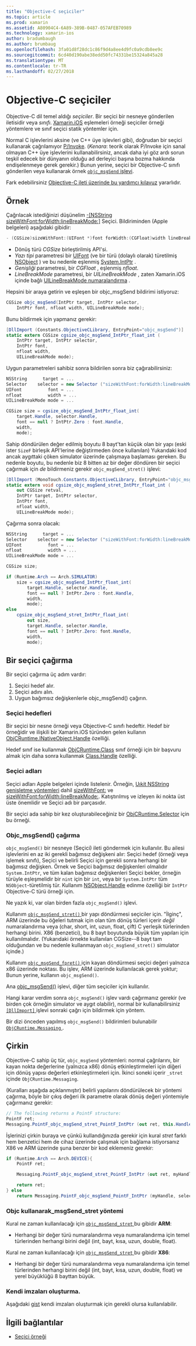```yaml
---
title: "Objective-C seçiciler"
ms.topic: article
ms.prod: xamarin
ms.assetid: A80904C4-6A89-389B-0487-057AFEB70989
ms.technology: xamarin-ios
author: bradumbaugh
ms.author: brumbaug
ms.openlocfilehash: 3fa01d8f28dc1c86f9d4a8ee4d9fc0a9cdb8ee9c
ms.sourcegitcommit: 6cd40d190abe38edd50fc74331be15324a845a28
ms.translationtype: MT
ms.contentlocale: tr-TR
ms.lasthandoff: 02/27/2018
---
```

# <a name="objective-c-selectors"></a>Objective-C seçiciler

Objective-C dil temel aldığı *seçiciler*. Bir seçici bir nesneye gönderilen iletisidir veya *sınıfı*. [Xamarin.iOS](~/ios/internals/api-design/index.md) eşlemeleri örneği seçiciler örneği yöntemlere ve sınıf seçici statik yöntemler için.

Normal C işlevlerini aksine (ve C++ üye işlevleri gibi), doğrudan bir seçici kullanarak çağrılamıyor [P/Invoke](http://www.mono-project.com/Dllimport).
(*Kenara*: teorik olarak P/Invoke için sanal olmayan C++ üye işlevlerini kullanabilirsiniz, ancak daha iyi göz ardı sorun teşkil edecek bir dünyanın olduğu ad derleyici başına bozma hakkında endişelenmeye gerek gerekir.) Bunun yerine, seçici bir Objective-C sınıfı gönderilen veya kullanarak örnek [ `objc_msgSend` işlevi](http://developer.apple.com/mac/library/documentation/Cocoa/Reference/ObjCRuntimeRef/Reference/reference.html#//apple_ref/c/func/objc_msgSend).

Fark edebilirsiniz [Objective-C ileti üzerinde bu yardımcı kılavuz](http://developer.apple.com/iphone/library/documentation/cocoa/conceptual/ObjCRuntimeGuide/Articles/ocrtHowMessagingWorks.html) yararlıdır.

<a name="Example" />

## <a name="example"></a>Örnek

Çağrılacak istediğinizi düşünelim [-[NSString sizeWithFont:forWidth:lineBreakMode:]](http://developer.apple.com/iphone/library/documentation/UIKit/Reference/NSString_UIKit_Additions/Reference/Reference.html#//apple_ref/occ/instm/NSString/sizeWithFont:forWidth:lineBreakMode:) Seçici.
Bildiriminden (Apple belgeleri) aşağıdaki gibidir:

```csharp
- (CGSize)sizeWithFont:(UIFont *)font forWidth:(CGFloat)width lineBreakMode:(UILineBreakMode)lineBreakMode
```

-  Dönüş türü *CGSize* birleştirilmiş API'si.
-  *Yazı tipi* parametresi bir [UIFont](https://developer.xamarin.com/api/type/UIKit.UIFont/) (ve bir türü (dolaylı olarak) türetilmiş [NSObject](https://developer.xamarin.com/api/type/Foundation.NSObject/) ) ve bu nedenle eşlenmiş [System.IntPtr](https://developer.xamarin.com/api/type/System.IntPtr/) .
-  *Genişliği* parametresi, bir *CGFloat* , eşlenmiş *nfloat*.
-  *LineBreakMode* parametresi, bir *UILineBreakMode* , zaten Xamarin.iOS içinde bağlı [UILineBreakMode numaralandırma](https://developer.xamarin.com/api/type/UIKit.UILineBreakMode/) .


Hepsini bir araya getirin ve eşleşen bir objc_msgSend bildirimi istiyoruz:

```csharp
CGSize objc_msgSend(IntPtr target, IntPtr selector,
    IntPtr font, nfloat width, UILineBreakMode mode);
```

Bunu bildirmek için yapmanız gerekir:

```csharp
[DllImport (Constants.ObjectiveCLibrary, EntryPoint="objc_msgSend")]
static extern CGSize cgsize_objc_msgSend_IntPtr_float_int (
    IntPtr target, IntPtr selector,
    IntPtr font,
    nfloat width,
    UILineBreakMode mode);
```

Uygun parametreleri sahibiz sonra bildirilen sonra biz çağırabilirsiniz:

```csharp
NSString      target = ...
Selector    selector = new Selector ("sizeWithFont:forWidth:lineBreakMode:");
UIFont          font = ...
nfloat          width = ...
UILineBreakMode mode = ...

CGSize size = cgsize_objc_msgSend_IntPtr_float_int(
    target.Handle, selector.Handle,
    font == null ? IntPtr.Zero : font.Handle,
    width,
    mode);
```

Sahip döndürülen değer edilmiş boyutu 8 bayt'tan küçük olan bir yapı (eski ister `SizeF` birleşik API'lerine değiştirmeden önce kullanılan) Yukarıdaki kod ancak aygıttaki çöken simulator üzerinde çalışmaya başlaması gereken. Bu nedenle boyutu, bu nedenle biz 8 bitten az bir değer döndüren bir seçici çağırmak için *de* bildirmeniz gerekir `objc_msgSend_stret()` işlevi:

```csharp
[DllImport (MonoTouch.Constants.ObjectiveCLibrary, EntryPoint="objc_msgSend_stret")]
static extern void cgsize_objc_msgSend_stret_IntPtr_float_int (
    out CGSize retval,
    IntPtr target, IntPtr selector,
    IntPtr font,
    nfloat width,
    UILineBreakMode mode);
```

Çağırma sonra olacak:

```csharp
NSString      target = ...
Selector    selector = new Selector ("sizeWithFont:forWidth:lineBreakMode:");
UIFont          font = ...
nfloat          width = ...
UILineBreakMode mode = ...

CGSize size;

if (Runtime.Arch == Arch.SIMULATOR)
    size = cgsize_objc_msgSend_IntPtr_float_int(
        target.Handle, selector.Handle,
        font == null ? IntPtr.Zero : font.Handle,
        width,
        mode);
else
    cgsize_objc_msgSend_stret_IntPtr_float_int(
        out size,
        target.Handle, selector.Handle,
        font == null ? IntPtr.Zero: font.Handle,
        width,
        mode);
```


<a name="Invoking_a_Selector" />

## <a name="invoking-a-selector"></a>Bir seçici çağırma

Bir seçici çağırma üç adım vardır:

1.  Seçici hedef alır.
1.  Seçici adını alın.
1.  Uygun bağımsız değişkenlerle objc_msgSend() çağırın.


<a name="Selector_Targets" />

### <a name="selector-targets"></a>Seçici hedefleri

Bir seçici bir nesne örneği veya Objective-C sınıfı hedeftir. Hedef bir örneğidir ve ilişkili bir Xamarin.iOS türünden gelen kullanın [ObjCRuntime.INativeObject.Handle](https://developer.xamarin.com/api/property/ObjCRuntime.INativeObject.Handle/) özelliği.

Hedef sınıf ise kullanmak [ObjCRuntime.Class](https://developer.xamarin.com/api/type/ObjCRuntime.Class/) sınıf örneği için bir başvuru almak için daha sonra kullanmak [Class.Handle](https://developer.xamarin.com/api/property/ObjCRuntime.Class.Handle/) özelliği.


<a name="Selector_Names" />

### <a name="selector-names"></a>Seçici adları

Seçici adları Apple belgeleri içinde listelenir. Örneğin, [Uıkit NSString genişletme yöntemleri](http://developer.apple.com/iphone/library/documentation/UIKit/Reference/NSString_UIKit_Additions/Reference/Reference.html) dahil [sizeWithFont:](http://developer.apple.com/iphone/library/documentation/UIKit/Reference/NSString_UIKit_Additions/Reference/Reference.html#//apple_ref/occ/instm/NSString/sizeWithFont:) ve [sizeWithFont:forWidth:lineBreakMode:](http://developer.apple.com/iphone/library/documentation/UIKit/Reference/NSString_UIKit_Additions/Reference/Reference.html#//apple_ref/occ/instm/NSString/sizeWithFont:forWidth:lineBreakMode:). Katıştırılmış ve izleyen iki nokta üst üste önemlidir ve Seçici adı bir parçasıdır.

Bir seçici ada sahip bir kez oluşturabileceğiniz bir [ObjCRuntime.Selector](https://developer.xamarin.com/api/type/ObjCRuntime.Selector/) için bu örneği.


<a name="Calling_objc_msgSend()" />

### <a name="calling-objcmsgsend"></a>Objc_msgSend() çağırma

 `objc_msgSend()` bir nesneye (Seçici) ileti göndermek için kullanılır. Bu ailesi işlevlerini en az iki gerekli bağımsız değişkeni alır: Seçici hedef (örneği veya işlemek sınıfı), Seçici ve belirli Seçici için gerekli sonra herhangi bir bağımsız değişken. Örnek ve Seçici bağımsız değişkenleri olmalıdır `System.IntPtr`, ve tüm kalan bağımsız değişkenleri Seçici bekler, örneğin türüyle eşleşmelidir bir `nint` için bir `int`, veya bir `System.IntPtr` tüm `NSObject`-türetilmiş tür. Kullanım [NSObject.Handle](https://developer.xamarin.com/api/property/Foundation.NSObject.Handle/) edinme özelliği bir `IntPtr` Objective-C türü örneği için.

Ne yazık ki, var olan birden fazla `objc_msgSend()` işlevi.

Kullanım [ `objc_msgSend_stret()` ](http://developer.apple.com/mac/library/documentation/Cocoa/Reference/ObjCRuntimeRef/Reference/reference.html#//apple_ref/c/func/objc_msgSend_stret) bir yapı döndürmesi seçiciler için.
"İlginç", ARM üzerinde bu öğeleri tutmak için olan tüm dönüş türleri içerir *değil* numaralandırma veya (char, short, int, uzun, float, çift) C yerleşik türlerinden herhangi birini. X86 (benzetici), bu 8 bayt boyutunda büyük tüm yapıları için kullanılmalıdır. (Yukarıdaki örnekte kullanılan CGSize--8 bayt tam olduğundan ve bu nedenle kullanmayan `objc_msgSend_stret()` simulator içinde.)

Kullanım [ `objc_msgSend_fpret()` ](http://developer.apple.com/mac/library/documentation/Cocoa/Reference/ObjCRuntimeRef/Reference/reference.html#//apple_ref/c/func/objc_msgSend_fpret) için kayan döndürmesi seçici değeri yalnızca x86 üzerinde noktası. Bu işlev, ARM üzerinde kullanılacak gerek yoktur; Bunun yerine, kullanın `objc_msgSend()`.

Ana [objc_msgSend()](http://developer.apple.com/mac/library/documentation/Cocoa/Reference/ObjCRuntimeRef/Reference/reference.html#//apple_ref/c/func/objc_msgSend) işlevi, diğer tüm seçiciler için kullanılır.

Hangi karar verdim sonra `objc_msgSend()` işlev vardı çağırmanız gerekir (ve birden çok örneğin simulator ve aygıt olabilir), normal bir kullanabilirsiniz [ `[DllImport]` ](https://developer.xamarin.com/api/type/System.Runtime.InteropServices.DllImportAttribute/) işlevi sonraki çağrı için bildirmek için yöntem.

Bir dizi önceden yapılmış `objc_msgSend()` bildirimleri bulunabilir [ `ObjCRuntime.Messaging` ](https://developer.xamarin.com/api/type/ObjCRuntime.Messaging/).


<a name="ugly" />

## <a name="the-ugly"></a>Çirkin

Objective-C sahip üç tür, `objc_msgSend` yöntemleri: normal çağrılarını, bir kayan nokta değerlerine (yalnızca x86) dönüş etkinleştirmeleri için diğeri için dönüş yapısı değerleri etkinleştirmeleri için. İkinci soneki içerir `_stret` içinde `ObjCRuntime.Messaging`.

(Kuralları aşağıda açıklanmıştır) belirli yapılarını döndürülecek bir yöntemi çağırma, böyle bir çıkış değeri ilk parametre olarak dönüş değeri yöntemiyle çağırmanız gerekir:

```csharp
// The following returns a PointF structure:
PointF ret;
Messaging.PointF_objc_msgSend_stret_PointF_IntPtr (out ret, this.Handle, selConvertPointFromWindow.Handle, point, window.Handle);
```

İşlerinizi çirkin buraya ve çünkü kullandığınızda gerekir için kural _stret_ farklı hem benzetici hem de cihaz üzerinde çalışmak için bağlama istiyorsanız X86 ve ARM üzerinde şuna benzer bir kod eklemeniz gerekir:

```csharp
if (Runtime.Arch == Arch.DEVICE){
    PointF ret;

    Messaging.PointF_objc_msgSend_stret_PointF_IntPtr (out ret, myHandle, selector.Handle);

    return ret;
} else
    return Messaging.PointF_objc_msgSend_PointF_IntPtr (myHandle, selector.Handle);
```

### <a name="using-the-objcmsgsendstret-method"></a>Objc kullanarak\_msgSend\_stret yöntemi

Kural ne zaman kullanılacağı için [ `objc_msgSend_stret` ](http://developer.apple.com/mac/library/documentation/Cocoa/Reference/ObjCRuntimeRef/Reference/reference.html#//apple_ref/c/func/objc_msgSend_stret) bu gibidir **ARM**:

-  Herhangi bir değer türü numaralandırma veya numaralandırma için temel türlerinden herhangi birini değil (int, bayt, kısa, uzun, double, float).


Kural ne zaman kullanılacağı için [ `objc_msgSend_stret` ](http://developer.apple.com/mac/library/documentation/Cocoa/Reference/ObjCRuntimeRef/Reference/reference.html#//apple_ref/c/func/objc_msgSend_stret) bu gibidir **X86**:

-  Herhangi bir değer türü numaralandırma veya numaralandırma için temel türlerinden herhangi birini değil (int, bayt, kısa, uzun, double, float) ve yerel büyüklüğü 8 bayttan büyük.


### <a name="creating-your-own-signatures"></a>Kendi imzaları oluşturma.

Aşağıdaki [gist](https://gist.github.com/rolfbjarne/981b778a99425a6e630c) kendi imzaları oluşturmak için gerekli olursa kullanılabilir.



## <a name="related-links"></a>İlgili bağlantılar

- [Seçici örneği](https://developer.xamarin.com/samples/mac-ios/Objective-C/Selectors/)

